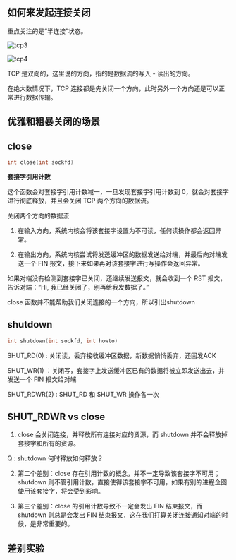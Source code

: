## 如何来发起连接关闭

重点关注的是“半连接”状态。

![tcp3](https://static001.geekbang.org/resource/image/65/29/65cef2c44480910871a0b66cac1d5529.png)


![tcp4](https://static001.geekbang.org/resource/image/f3/e1/f34823ce42a49e4eadaf642a75d14de1.png)

TCP 是双向的，这里说的方向，指的是数据流的写入 - 读出的方向。

在绝大数情况下，TCP 连接都是先关闭一个方向，此时另外一个方向还是可以正常进行数据传输。

## 优雅和粗暴关闭的场景

## close 

```cpp
int close(int sockfd)
```

**套接字引用计数**

这个函数会对套接字引用计数减一，一旦发现套接字引用计数到 0，就会对套接字进行彻底释放，并且会关闭 TCP 两个方向的数据流。

关闭两个方向的数据流

1. 在输入方向，系统内核会将该套接字设置为不可读，任何读操作都会返回异常。

2. 在输出方向，系统内核尝试将发送缓冲区的数据发送给对端，并最后向对端发送一个 FIN 报文，接下来如果再对该套接字进行写操作会返回异常。

如果对端没有检测到套接字已关闭，还继续发送报文，就会收到一个 RST 报文，告诉对端：“Hi, 我已经关闭了，别再给我发数据了。”

close 函数并不能帮助我们关闭连接的一个方向，所以引出shutdown

## shutdown

```cpp
int shutdown(int sockfd, int howto)
```

SHUT_RD(0) : 关闭读，丢弃接收缓冲区数据，新数据悄悄丢弃，还回发ACK

SHUT_WR(1) ：关闭写，套接字上发送缓冲区已有的数据将被立即发送出去，并发送一个 FIN 报文给对端

SHUT_RDWR(2) : SHUT_RD 和 SHUT_WR 操作各一次

## SHUT_RDWR vs close 

1. close 会关闭连接，并释放所有连接对应的资源，而 shutdown 并不会释放掉套接字和所有的资源。 

Q : shutdown 何时释放如何释放？

2. 第二个差别：close 存在引用计数的概念，并不一定导致该套接字不可用；shutdown 则不管引用计数，直接使得该套接字不可用，如果有别的进程企图使用该套接字，将会受到影响。

3. 第三个差别：close 的引用计数导致不一定会发出 FIN 结束报文，而 shutdown 则总是会发出 FIN 结束报文，这在我们打算关闭连接通知对端的时候，是非常重要的。

## 差别实验